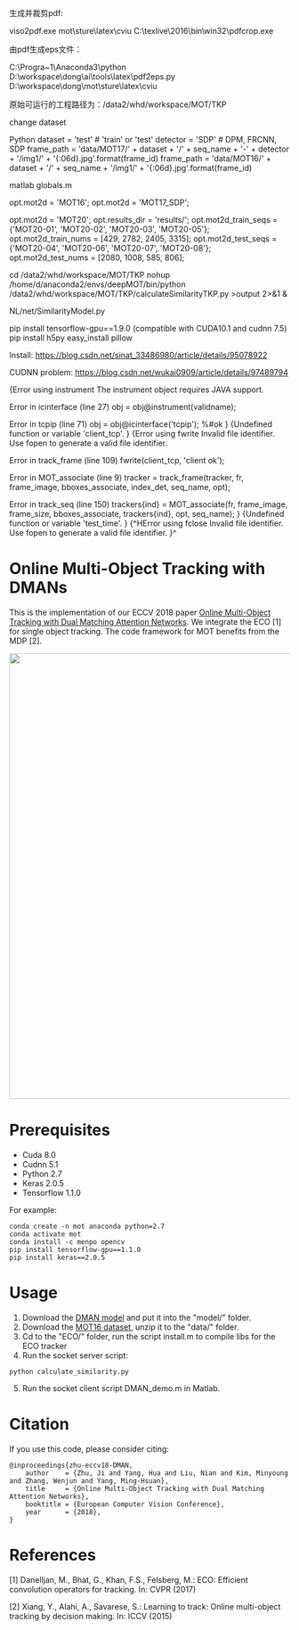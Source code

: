 

生成并裁剪pdf:

viso2pdf.exe mot\sture\latex\cviu C:\texlive\2016\bin\win32\pdfcrop.exe

由pdf生成eps文件：

C:\Progra~1\Anaconda3\python D:\workspace\dong\ai\tools\latex\pdf2eps.py D:\workspace\dong\mot\sture\latex\cviu



原始可运行的工程路径为：/data2/whd/workspace/MOT/TKP

change dataset

Python 
dataset = 'test' # 'train' or 'test'
detector = 'SDP' # DPM, FRCNN, SDP
frame_path = 'data/MOT17/' + dataset + '/' + seq_name + '-' + detector + '/img1/' + '{:06d}.jpg'.format(frame_id)
frame_path = 'data/MOT16/' + dataset + '/' + seq_name + '/img1/' + '{:06d}.jpg'.format(frame_id)


matlab
globals.m

opt.mot2d = 'MOT16';
opt.mot2d = 'MOT17_SDP';

opt.mot2d = 'MOT20';
opt.results_dir = 'results/';
opt.mot2d_train_seqs = {'MOT20-01', 'MOT20-02', 'MOT20-03', 'MOT20-05'};
opt.mot2d_train_nums = [429, 2782, 2405, 3315];
opt.mot2d_test_seqs = {'MOT20-04', 'MOT20-06', 'MOT20-07', 'MOT20-08'};
opt.mot2d_test_nums = [2080, 1008, 585, 806];




cd /data2/whd/workspace/MOT/TKP
nohup /home/d/anaconda2/envs/deepMOT/bin/python /data2/whd/workspace/MOT/TKP/calculateSimilarityTKP.py >output 2>&1 &


NL/net/SimilarityModel.py

pip install tensorflow-gpu==1.9.0 (compatible with CUDA10.1 and cudnn 7.5)
pip install h5py
easy_install pillow


Install:
https://blog.csdn.net/sinat_33486980/article/details/95078922

CUDNN problem:
https://blog.csdn.net/wukai0909/article/details/97489794



{Error using instrument
The instrument object requires JAVA support.

Error in icinterface (line 27)
            obj = obj@instrument(validname);

Error in tcpip (line 71)
            obj = obj@icinterface('tcpip'); %#ok<PROP>
}
{Undefined function or variable 'client_tcp'.
}
{Error using fwrite
Invalid file identifier. Use fopen to generate a valid file identifier.

Error in track_frame (line 109)
            fwrite(client_tcp, 'client ok');

Error in MOT_associate (line 9)
    tracker = track_frame(tracker, fr, frame_image, bboxes_associate,
    index_det, seq_name, opt);

Error in track_seq (line 150)
                trackers{ind} = MOT_associate(fr, frame_image, frame_size,
                bboxes_associate, trackers{ind}, opt, seq_name);
}
{Undefined function or variable 'test_time'.
}
{^HError using fclose
Invalid file identifier. Use fopen to generate a valid file identifier.
}^



# Online Multi-Object Tracking with DMANs

This is the implementation of our ECCV 2018 paper [Online Multi-Object Tracking with Dual Matching Attention Networks](https://arxiv.org/abs/1902.00749). We integrate the ECO [1] for single object tracking. The code framework for MOT benefits from the MDP [2].

<p align="center">
  <img width="800" src="DMAN.png">
</p>
<p align="justify">

# Prerequisites
- Cuda 8.0
- Cudnn 5.1
- Python 2.7
- Keras 2.0.5
- Tensorflow 1.1.0

For example:
<pre><code>conda create -n mot anaconda python=2.7
conda activate mot
conda install -c menpo opencv
pip install tensorflow-gpu==1.1.0
pip install keras==2.0.5
</code></pre>

# Usage
1. Download the [DMAN model](https://zhiyanapp-build-release.oss-cn-shanghai.aliyuncs.com/zhuji_file/spatial_temporal_attention_model.h5) and put it into the "model/" folder.
2. Download the [MOT16 dataset](https://motchallenge.net/data/MOT16/), unzip it to the "data/" folder.
3. Cd to the "ECO/" folder, run the script install.m to compile libs for the ECO tracker
4. Run the socket server script:
<pre><code>python calculate_similarity.py
</code></pre>
5. Run the socket client script DMAN_demo.m in Matlab.
# Citation

If you use this code, please consider citing:

<pre><code>@inproceedings{zhu-eccv18-DMAN,
    author    = {Zhu, Ji and Yang, Hua and Liu, Nian and Kim, Minyoung and Zhang, Wenjun and Yang, Ming-Hsuan},
    title     = {Online Multi-Object Tracking with Dual Matching Attention Networks},
    booktitle = {European Computer Vision Conference},
    year      = {2018},
}
</code></pre>

# References
[1] Danelljan, M., Bhat, G., Khan, F.S., Felsberg, M.: ECO: Efficient convolution operators for tracking. In: CVPR (2017)

[2] Xiang, Y., Alahi, A., Savarese, S.: Learning to track: Online multi-object tracking by decision making. In: ICCV (2015)

